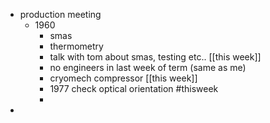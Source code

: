 - production meeting
	- 1960
		- smas
		- thermometry
		- talk with tom about smas, testing etc..  [[this week]]
		- no engineers in last week of term (same as me)
		- cryomech compressor [[this week]]
		- 1977 check optical orientation #thisweek
		-
-